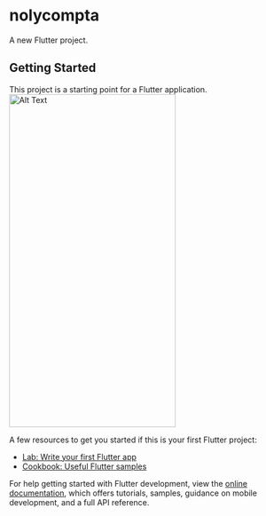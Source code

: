 # nolycompta

A new Flutter project.

## Getting Started

This project is a starting point for a Flutter application.
<img src="https://user-images.githubusercontent.com/61989780/231281993-421d117e-39a7-4867-98dc-38f06924bfb5.png" alt="Alt Text" style="height: 600px; width: 300px;">



A few resources to get you started if this is your first Flutter project:

- [Lab: Write your first Flutter app](https://docs.flutter.dev/get-started/codelab)
- [Cookbook: Useful Flutter samples](https://docs.flutter.dev/cookbook)

For help getting started with Flutter development, view the
[online documentation](https://docs.flutter.dev/), which offers tutorials,
samples, guidance on mobile development, and a full API reference.
